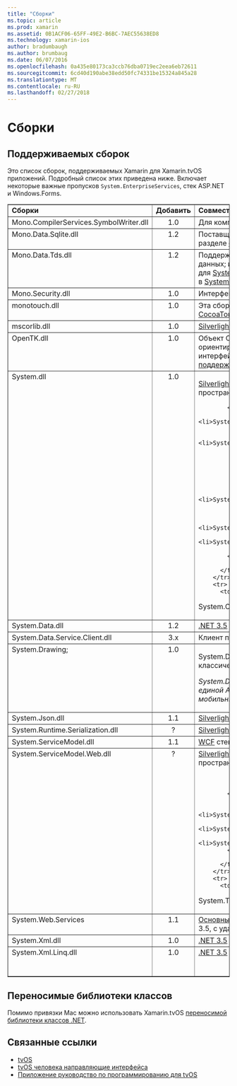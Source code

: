 ```yaml
---
title: "Сборки"
ms.topic: article
ms.prod: xamarin
ms.assetid: 0B1ACF06-65FF-49E2-B6BC-7AEC55638ED8
ms.technology: xamarin-ios
author: bradumbaugh
ms.author: brumbaug
ms.date: 06/07/2016
ms.openlocfilehash: 0a435e80173ca3ccb76dba0719ec2eea6eb72611
ms.sourcegitcommit: 6cd40d190abe38edd50fc74331be15324a845a28
ms.translationtype: MT
ms.contentlocale: ru-RU
ms.lasthandoff: 02/27/2018
---
```

# <a name="assemblies"></a>Сборки

## <a name="supported-assemblies"></a>Поддерживаемых сборок

Это список сборок, поддерживаемых Xamarin для Xamarin.tvOS приложений. Подробный список этих приведена ниже.  Включает некоторые важные пропусков `System.EnterpriseServices`, стек ASP.NET и Windows.Forms.

<table align="center" border="1" cellpadding="1" cellspacing="1" width="90%">
      <tbody>
        <tr>
          <td>
            <strong>Сборки</strong>
          </td>
          <td>
            <strong>Добавить</strong>
          </td>
          <td>
            <strong>Совместимость API</strong>
          </td>
        </tr>
        <tr>
          <td valign="top">
Mono.CompilerServices.SymbolWriter.dll </td>
          <td align="center" valign="top">
1.0 </td>
          <td valign="top">
Для компиляторов.
          </td>
        </tr>
        <tr>
          <td valign="top">
Mono.Data.Sqlite.dll </td>
          <td align="center" valign="top">
1.2 </td>
          <td>
Поставщик ADO.NET для SQLite; в разделе&nbsp;<a href="~/ios/data-cloud/system.data.md">ограничения</a>.
          </td>
        </tr>
        <tr>
          <td valign="top">
Mono.Data.Tds.dll </td>
          <td align="center" valign="top">
1.2 </td>
          <td>
Поддержка протокола потока табличных данных; используется для&nbsp;<a href="https://developer.xamarin.com/api/namespace/System.Data.SqlClient/" target="_blank">System.Data.SqlClient</a>&nbsp;поддерживают в&nbsp;<a href="~/ios/data-cloud/system.data.md">System.Data</a>.
          </td>
        </tr>
        <tr>
          <td>
Mono.Security.dll </td>
          <td align="center" valign="top">
1.0 </td>
          <td>
Интерфейсы API шифрования.
          </td>
        </tr>
        <tr>
          <td valign="top">
monotouch.dll </td>
          <td align="center" valign="top">
1.0 </td>
          <td>
Эта сборка содержит&nbsp;<a href="https://developer.xamarin.com/api/root/ios-unified/" target="_blank">C# привязки к CocoaTouch API</a>.
          </td>
        </tr>
        <tr>
          <td valign="top">
mscorlib.dll </td>
          <td align="center" valign="top">
1.0 </td>
          <td>
            <a href="http://msdn.microsoft.com/en-us/library/cc838194(VS.95).aspx" target="_blank">Silverlight</a>
          </td>
        </tr>
        <tr>
          <td valign="top">
OpenTK.dll </td>
          <td align="center" valign="top">
1.0 </td>
          <td>
Объект OpenGL/OpenAL ориентированного API-интерфейсы,&nbsp;<a href="https://developer.xamarin.com/api/namespace/OpenGLES/" target="_blank">расширены и поддерживают устройства iPhone</a>.
          </td>
        </tr>
        <tr>
          <td align="left" valign="top">
System.dll </td>
          <td align="center" valign="top">
1.0 </td>
          <td>
            <p><a href="http://msdn.microsoft.com/en-us/library/cc838194(VS.95).aspx" target="_blank">Silverlight</a>, а также типы из следующих пространств имен:</p>
    
            <ul>
              <li>System.Collections.Specialized</li>
              <li>System.ComponentModel</li>
              <li>System.ComponentModel.Design</li>
              <li>System.Diagnostics</li>
              <li>System.IO.Compression</li>
              <li>System.Net</li>
              <li>System.Net.Cache</li>
              <li>System.Net.Mail</li>
              <li>System.Net.Mime</li>
              <li>System.Net.NetworkInformation</li>
              <li>System.Net.Security</li>
              <li>System.Net.Sockets</li>
              <li>System.Security.Authentication</li>
              <li>System.Security.Cryptography</li>
              <li>System.Timers</li>
            </ul>
    
          </td>
        </tr>
        <tr>
          <td valign="top">
System.Core.dll </td>
          <td align="center" valign="top">
1.0 </td>
          <td>
            <a href="http://msdn.microsoft.com/en-us/library/cc838194(VS.95).aspx" target="_blank">Silverlight</a>
          </td>
        </tr>
        <tr>
          <td valign="top">
System.Data.dll </td>
          <td align="center" valign="top">
1.2 </td>
          <td>
            <a href="http://msdn.microsoft.com/en-us/library/ms229335.aspx" target="_blank">.NET 3.5</a>&nbsp;,&nbsp;<a href="~/ios/data-cloud/system.data.md">с некоторыми ограничениями</a>.
          </td>
        </tr>
        <tr>
          <td valign="top">
System.Data.Service.Client.dll </td>
          <td align="center" valign="top">
3.x </td>
          <td>
Клиент полный oData.
          </td>
        </tr>
        <tr>
          <td valign="top">
System.Drawing; </td>
          <td align="center" valign="top">
1.0 </td>
          <td>
            <p>System.Drawing API - интерфейс классический API.</p>
            <p><i>System.Drawing не поддерживается в единой API для Xamarin.Mac .NET 4.5 или мобильных платформ.</i></p>
          </td>
        </tr>
        <tr>
          <td valign="top">
System.Json.dll </td>
          <td align="center" valign="top">
1.1 </td>
          <td>
            <a href="http://msdn.microsoft.com/en-us/library/cc838194(VS.95).aspx" target="_blank">Silverlight</a>
          </td>
        </tr>
        <tr>
          <td valign="top">
System.Runtime.Serialization.dll </td>
          <td align="center" valign="top">
?
          </td>
          <td>
            <a href="http://msdn.microsoft.com/en-us/library/cc838194(VS.95).aspx" target="_blank">Silverlight</a>
          </td>
        </tr>
        <tr>
          <td valign="top">
System.ServiceModel.dll </td>
          <td align="center" valign="top">
1.1 </td>
          <td>
            <a href="http://docs.xamarin.com/guides/cross-platform/application_fundamentals/introduction_to_web_services" target="_blank">WCF</a>&nbsp;стека, заданное на&nbsp;<a href="http://msdn.microsoft.com/en-us/library/cc838194(VS.95).aspx" target="_blank">Silverlight</a>
          </td>
        </tr>
        <tr>
          <td valign="top">
System.ServiceModel.Web.dll </td>
          <td align="center" valign="top">
?
          </td>
          <td>
            <a href="http://msdn.microsoft.com/en-us/library/cc838194(VS.95).aspx" target="_blank">Silverlight</a>, а также типы из следующих пространств имен: <p>&nbsp;</p>
    
            <ul>
              <li>Система</li>
              <li>System.ServiceModel.Channels</li>
              <li>System.ServiceModel.Description</li>
              <li>System.ServiceModel.Web</li>
            </ul>
    
          </td>
        </tr>
        <tr>
          <td valign="top">
System.Transactions.dll </td>
          <td align="center" valign="top">
1.2 </td>
          <td>
            <a href="http://msdn.microsoft.com/en-us/library/ms229335.aspx" target="_blank">.NET 3.5</a>; частью&nbsp;<a href="~/ios/data-cloud/system.data.md">System.Data</a>&nbsp;поддержки.
          </td>
        </tr>
        <tr>
          <td valign="top">
System.Web.Services </td>
          <td align="center" valign="top">
1.1 </td>
          <td>
            <a href="http://docs.xamarin.com/guides/cross-platform/application_fundamentals/introduction_to_web_services" target="_blank">Основные веб-службы</a>&nbsp;из профиля .NET 3.5, с удаленные компоненты сервера.
          </td>
        </tr>
        <tr>
          <td valign="top">
System.Xml.dll </td>
          <td align="center" valign="top">
1.0 </td>
          <td>
            <a href="http://msdn.microsoft.com/en-us/library/ms229335.aspx" target="_blank">.NET 3.5</a>
          </td>
        </tr>
        <tr>
          <td valign="top">
System.Xml.Linq.dll </td>
          <td align="center" valign="top">
1.0 </td>
          <td>
            <a href="http://msdn.microsoft.com/en-us/library/ms229335.aspx" target="_blank">.NET 3.5</a><br>
            <br>
&nbsp; </td>
        </tr>
      </tbody>
    </table>

<a name="Summary" />

## <a name="portable-class-libraries"></a>Переносимые библиотеки классов

Помимо привязки Mac можно использовать Xamarin.tvOS [переносимой библиотеки классов .NET](~/cross-platform/app-fundamentals/pcl.md).



## <a name="related-links"></a>Связанные ссылки

- [tvOS](https://developer.apple.com/tvos/)
- [tvOS человека направляющие интерфейса](https://developer.apple.com/tvos/human-interface-guidelines/)
- [Приложение руководство по программированию для tvOS](https://developer.apple.com/library/prerelease/tvos/documentation/General/Conceptual/AppleTV_PG/)
